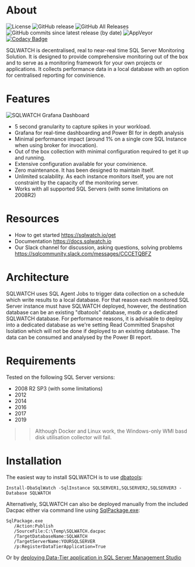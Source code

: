 # About

![License](https://img.shields.io/badge/license-MIT-green.svg)
![GitHub release](https://img.shields.io/github/release/marcingminski/sqlwatch.svg)
![GitHub All Releases](https://img.shields.io/github/downloads/marcingminski/sqlwatch/total.svg)
![GitHub commits since latest release (by date)](https://img.shields.io/github/commits-since/marcingminski/sqlwatch/latest)
![AppVeyor](https://img.shields.io/appveyor/build/marcingminski/sqlwatch?label=branch%20build)
[![Codacy Badge](https://app.codacy.com/project/badge/Grade/c176e01274c649aeb4ee5f64d1aeddeb)](https://www.codacy.com/gh/marcingminski/sqlwatch/dashboard?utm_source=github.com&amp;utm_medium=referral&amp;utm_content=marcingminski/sqlwatch&amp;utm_campaign=Badge_Grade)

SQLWATCH is decentralised, real to near-real time SQL Server Monitoring Solution. It is designed to provide comprehensive monitoring out of the box and to serve as a monitoring framework for your own projects or applications. It collects performance data in a local database with an option for centralised reporting for convinience.

# Features
![SQLWATCH Grafana Dashboard](https://raw.githubusercontent.com/marcingminski/sqlwatch/main/.github/images/sqlwatch-grafana-dashboard-animation.gif)

* 5 second granularity to capture spikes in your workload.
* Grafana for real-time dashboarding and Power BI for in depth analysis
* Minimal performance impact (around 1% on a single core SQL Instance when using broker for invocation).
* Out of the box collection with minimal configuration required to get it up and running.
* Extensive configuration available for your convinience.
* Zero maintenance. It has been designed to maintain itself.
* Unlimited scalability. As each instance monitors itself, you are not constraint by the capacity of the monitoring server.
* Works with all supported SQL Servers (with some limitations on 2008R2)

# Resources
* How to get started https://sqlwatch.io/get 
* Documentation https://docs.sqlwatch.io
* Our Slack channel for discussion, asking questions, solving problems https://sqlcommunity.slack.com/messages/CCCETQBFZ

# Architecture
SQLWATCH uses SQL Agent Jobs to trigger data collection on a schedule which write results to a local database. For that reason each monitored SQL Server instance must have SQLWATCH deployed, however, the destination database can be an existing "dbatools" database, msdb or a dedicated SQLWATCH database. For performance reasons, it is advisable to deploy into a dedicated database as we're setting Read Committed Snapshot Isolation which will not be done if deployed to an existing database. The data can be consumed and analysed by the Power BI report. 

# Requirements
Tested on the following SQL Server versions:
* 2008 R2 SP3 (with some limitations)
* 2012
* 2014
* 2016
* 2017
* 2019

>>Although Docker and Linux work, the Windows-only WMI basd disk utilisation collector will fail.

# Installation
The easiest way to install SQLWATCH is to use [dbatools](https://github.com/sqlcollaborative/dbatools):

```
Install-DbaSqlWatch -SqlInstance SQLSERVER1,SQLSERVER2,SQLSERVER3 -Database SQLWATCH
```
Alternatively, SQLWATCH can also be deployed manually from the included Dacpac either via command line using [SqlPackage.exe](https://docs.microsoft.com/en-us/sql/tools/sqlpackage?view=sql-server-2017):
```
SqlPackage.exe 
   /Action:Publish 
   /SourceFile:C:\Temp\SQLWATCH.dacpac 
   /TargetDatabaseName:SQLWATCH 
   /TargetServerName:YOURSQLSERVER 
   /p:RegisterDataTierApplication=True
  ```
  Or by [deploying Data-Tier application in SQL Server Management Studio](https://docs.microsoft.com/en-us/sql/relational-databases/data-tier-applications/deploy-a-data-tier-application?view=sql-server-2017)

